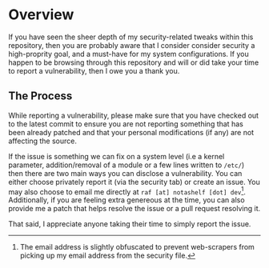 # Overview

If you have seen the sheer depth of my security-related tweaks within this repository, then you are probably aware that
I consider consider security a high-proprity goal, and a must-have for my system configurations. If you happen to be browsing through
this repository and will or did take your time to report a vulnerability, then I owe you a thank you.

## The Process

While reporting a vulnerability, please make sure that you have checked out to the latest commit to ensure you are not
reporting something that has been already patched and that your personal modifications (if any) are not affecting
the source.

If the issue is something we can fix on a system level (i.e a kernel parameter, addition/removal of a module or a few lines written to `/etc/`)
then there are two main ways you can disclose a vulnerability. You can either choose privately report it (via the security tab) or create an issue.
You may also choose to email me directly at `raf [at] notashelf [dot] dev`[^1]. Additionally, if you are feeling extra genereous at the time, you
can also provide me a patch that helps resolve the issue or a pull request resolving it.

That said, I appreciate anyone taking their time to simply report the issue.

[^1]: The email address is slightly obfuscated to prevent web-scrapers from picking up my email address from the security file.
